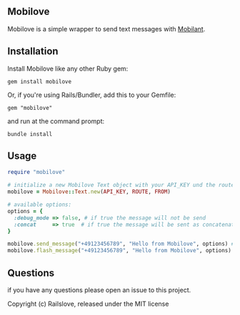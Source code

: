 Mobilove
------------

Mobilove is a simple wrapper to send text messages with [Mobilant](http://mobilant.de).


Installation
------------

Install Mobilove like any other Ruby gem:

    gem install mobilove

Or, if you're using Rails/Bundler, add this to your Gemfile:

    gem "mobilove"

and run at the command prompt:

    bundle install


Usage
------------

```ruby
require "mobilove"

# initialize a new Mobilove Text object with your API_KEY und the route config
mobilove = Mobilove::Text.new(API_KEY, ROUTE, FROM)

# available options:
options = {
  :debug_mode => false, # if true the message will not be send
  :concat     => true  # if true the message will be sent as concatenated texts if it has more than 160 chars (70 unicode)
}

mobilove.send_message("+49123456789", "Hello from Mobilove", options) # sends a regular SMS
mobilove.flash_message("+49123456789", "Hello from Mobilove", options) # sends a flash message

```

Questions
------------

if you have any questions please open an issue to this project.

Copyright (c) Railslove, released under the MIT license
